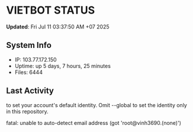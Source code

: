 # VIETBOT STATUS
**Updated**: Fri Jul 11 03:37:50 AM +07 2025

## System Info
- IP: 103.77.172.150
- Uptime: up 5 days, 7 hours, 25 minutes
- Files: 6444

## Last Activity

to set your account's default identity.
Omit --global to set the identity only in this repository.

fatal: unable to auto-detect email address (got 'root@vinh3690.(none)')
